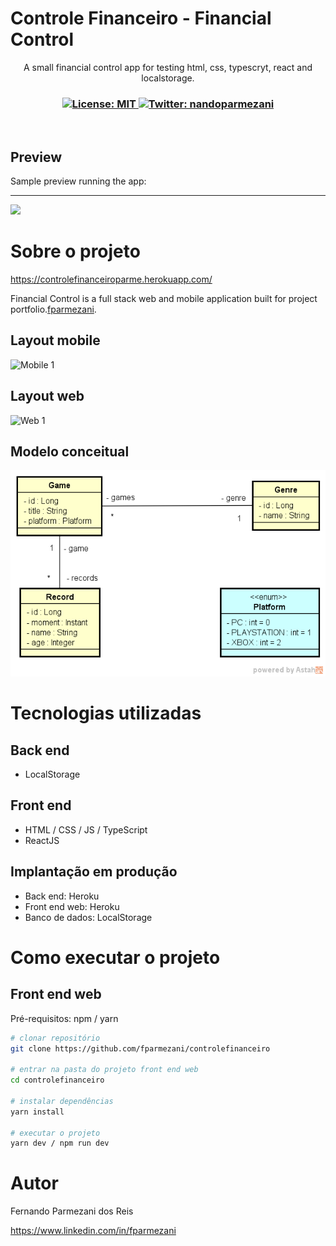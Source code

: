 # Controle Financeiro - Financial Control
<p align="center">A small financial control app for testing html, css, typescryt, react and localstorage.</p>
<h3 align="center">
  <a href="https://github.com/fparmezani/controlefinanceiro/blob/master/LICENSE" target="_blank">
    <img alt="License: MIT" src="https://img.shields.io/badge/License-MIT-yellow.svg" />
  </a>
  <a href="https://twitter.com/nandoparmezani" target="_blank">
    <img alt="Twitter: nandoparmezani" src="https://img.shields.io/twitter/follow/nandoparmezani.svg?style=social" />
  </a>
</h3>

<br />

## Preview

Sample preview running the app:
<hr/>
<img src="https://raw.githubusercontent.com/gist/fparmezani/a45023369b5068a625c2dda6cca52c6d/raw/f731e34490996e18b643aa35cb2a7d12481b0721/controle_financeiro.svg">

# Sobre o projeto

https://controlefinanceiroparme.herokuapp.com/

Financial Control is a full stack web and mobile application built for project portfolio.[fparmezani](https://parmezani.net "Site do Fernando Parmezani").


## Layout mobile
![Mobile 1](https://raw.githubusercontent.com/gist/fparmezani/2bbed908b1fe4edb3c9f9cf564b6ffda/raw/80a3fd50ab6eae78eab930274f0a833e97d42445/controle_financeiro_mobile.svg) 

## Layout web
![Web 1](https://raw.githubusercontent.com/gist/fparmezani/a45023369b5068a625c2dda6cca52c6d/raw/f731e34490996e18b643aa35cb2a7d12481b0721/controle_financeiro.svg)


## Modelo conceitual
![Modelo Conceitual](https://github.com/acenelio/assets/raw/main/sds1/modelo-conceitual.png)

# Tecnologias utilizadas
## Back end
- LocalStorage

## Front end
- HTML / CSS / JS / TypeScript
- ReactJS

## Implantação em produção
- Back end: Heroku
- Front end web: Heroku
- Banco de dados: LocalStorage

# Como executar o projeto

## Front end web
Pré-requisitos: npm / yarn

```bash
# clonar repositório
git clone https://github.com/fparmezani/controlefinanceiro

# entrar na pasta do projeto front end web
cd controlefinanceiro

# instalar dependências
yarn install

# executar o projeto
yarn dev / npm run dev
```

# Autor

Fernando Parmezani dos Reis

https://www.linkedin.com/in/fparmezani

